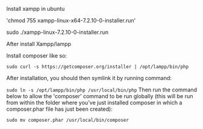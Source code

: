 Install xampp in ubuntu 

'chmod 755 xampp-linux-x64-7.2.10-0-installer.run'

sudo ./xampp-linux-7.2.10-0-installer.run

After install Xampp/lampp 

Install composer like so:

`sudo curl -s https://getcomposer.org/installer | /opt/lampp/bin/php`

After installation, you should then symlink it by running command:

`sudo ln -s /opt/lampp/bin/php /usr/local/bin/php`
Then run the command below to allow the 'composer' command to be run globally (this will be run from within the folder where you've just installed composer in which a composer.phar file has just been created):

`sudo mv composer.phar /usr/local/bin/composer`
